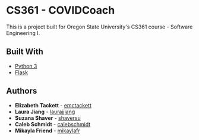 # CS361 - COVIDCoach
This is a project built for Oregon State University's CS361 course - Software Engineering I.

## Built With
* [Python 3](https://docs.python.org/3/)
* [Flask](https://flask.palletsprojects.com/en/1.1.x/)

## Authors

* **Elizabeth Tackett** - [emctackett](https://github.com/emctackett)
* **Laura Jiang** - [laurajjiang](https://github.com/laurajjiang)
* **Suzana Shaver** - [shaversu](https://github.com/shaversu)
* **Caleb Schmidt** - [calebschmidt](https://github.com/calebschmidt)
* **Mikayla Friend** - [mikaylafr](https://github.com/MikaylaFr)
